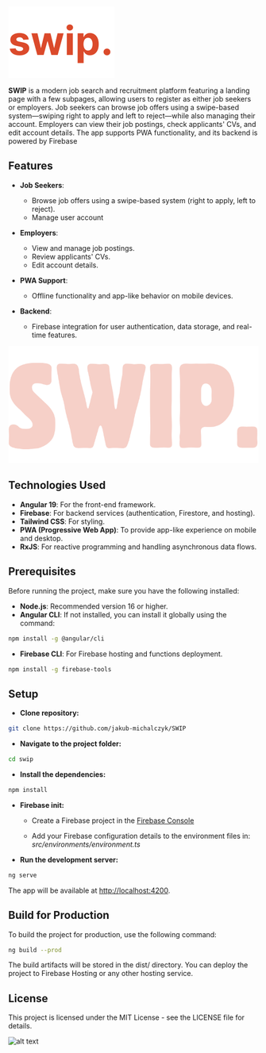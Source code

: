 
![alt text](https://github.com/jakub-michalczyk/SWIP/blob/master/public/images/logo.svg?raw=true)

**SWIP** is a modern job search and recruitment platform featuring a landing page with a few subpages, allowing users to register as either job seekers or employers. Job seekers can browse job offers using a swipe-based system—swiping right to apply and left to reject—while also managing their account. Employers can view their job postings, check applicants' CVs, and edit account details. The app supports PWA functionality, and its backend is powered by Firebase

## Features

- **Job Seekers**: 
  - Browse job offers using a swipe-based system (right to apply, left to reject).
  - Manage user account

- **Employers**:
  - View and manage job postings.
  - Review applicants' CVs.
  - Edit account details.

- **PWA Support**: 
  - Offline functionality and app-like behavior on mobile devices.
  
- **Backend**: 
  - Firebase integration for user authentication, data storage, and real-time features.

![alt text](https://github.com/jakub-michalczyk/SWIP/blob/master/public/images/monogram.png)
  
## Technologies Used

- **Angular 19**: For the front-end framework.
- **Firebase**: For backend services (authentication, Firestore, and hosting).
- **Tailwind CSS**: For styling.
- **PWA (Progressive Web App)**: To provide app-like experience on mobile and desktop.
- **RxJS**: For reactive programming and handling asynchronous data flows.

## Prerequisites

Before running the project, make sure you have the following installed:

- **Node.js**: Recommended version 16 or higher.
- **Angular CLI**: If not installed, you can install it globally using the command:

```bash
npm install -g @angular/cli
```
- **Firebase CLI**: For Firebase hosting and functions deployment.
```bash
npm install -g firebase-tools
```

## Setup
- **Clone repository:**
```bash
git clone https://github.com/jakub-michalczyk/SWIP
```

- **Navigate to the project folder:**
```bash
cd swip
```

- **Install the dependencies:**
```bash
npm install
```

- **Firebase init:**
  - Create a Firebase project in the [Firebase Console](https://firebase.google.com/)

  - Add your Firebase configuration details to the environment files in:
_src/environments/environment.ts_


- **Run the development server:**
```bash
ng serve
```

The app will be available at [http://localhost:4200](http://localhost:4200).

## Build for Production ##
To build the project for production, use the following command:
```bash
ng build --prod
```
The build artifacts will be stored in the dist/ directory. You can deploy the project to Firebase Hosting or any other hosting service.

## License ##
This project is licensed under the MIT License - see the LICENSE file for details.

![alt text](https://github.com/jakub-michalczyk/SWIP/blob/master/public/images/moon.gif)
